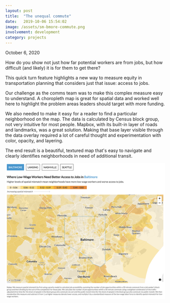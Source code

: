 ```yaml
---
layout: post
title:  "The unequal commute"
date:   2019-10-06 15:54:02
image: /assets/sm-bmore-commute.png
involvement: development
category: projects
---
```


<p class="date" markdown="1">
October 6, 2020
</p>

How do you show not just how far potential workers are from jobs, but how difficult (and likely) it is for them to get there?

This quick turn feature highlights a new way to measure equity in transportation planning that considers just that issue: access to jobs. 

Our challenge as the comms team was to make this complex measure easy to understand. A choropleth map is great for spatial data and worked well here to highlight the problem areas leaders should target with more funding. 

We also needed to make it easy for a reader to find a particular neighborhood on the map. The data is calculated by Census block group, not very intuitive for most people. Mapbox, with its built-in layer of roads and landmarks, was a great solution. Making that base layer visible through the data overlay required a lot of careful thought and experimentation with color, opacity, and layering. 

The end result is a beautiful, textured map that's easy to navigate and clearly identifies neighborhoods in need of additional transit.



[![](/assets/bmore-commute.png)](https://www.urban.org/features/unequal-commute)

